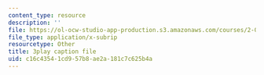 ```yaml
---
content_type: resource
description: ''
file: https://ol-ocw-studio-app-production.s3.amazonaws.com/courses/2-003sc-engineering-dynamics-fall-2011/c16c43541cd957b8ae2a181c7c625b4a_63sIgMvBuEQ.vtt
file_type: application/x-subrip
resourcetype: Other
title: 3play caption file
uid: c16c4354-1cd9-57b8-ae2a-181c7c625b4a
---
```

